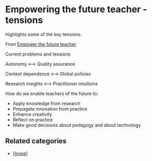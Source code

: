 # Empowering the future teacher - tensions

Highlights some of the key tensions.

From [Empower the future teacher](http://cloudworks.ac.uk/cloud/view/8041)

Current problems and tensions

Autonomy <--> Quality assurance

Context dependence <--> Global policies

Research insights <--> Practitioner intuitions

How do we enable teachers of the future to:

- Apply knowledge from research
- Propagate innovation from practice
- Enhance creativity
- Reflect on practice
- Make good decisions about pedagogy and about technology

## Related categories

- [[loose]]

[//begin]: # "Autogenerated link references for markdown compatibility"
[loose]: ../loose "Loose notes"
[//end]: # "Autogenerated link references"